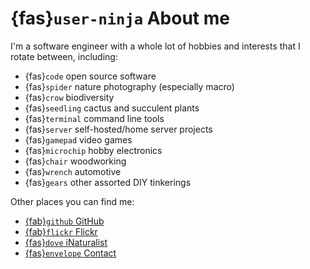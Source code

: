 # {fas}`user-ninja` About me
I'm a software engineer with a whole lot of hobbies and interests that I rotate between, including:
* {fas}`code` open source software
* {fas}`spider` nature photography (especially macro)
* {fas}`crow` biodiversity
* {fas}`seedling` cactus and succulent plants
* {fas}`terminal` command line tools
* {fas}`server` self-hosted/home server projects
* {fas}`gamepad` video games
* {fas}`microchip` hobby electronics
* {fas}`chair` woodworking
* {fas}`wrench` automotive
* {fas}`gears` other assorted DIY tinkerings

Other places you can find me:

* [{fab}`github` GitHub](https://github.com/JWCook)
* [{fab}`flickr` Flickr](https://flickr.com/photos/jcook83)
* [{fas}`dove` iNaturalist](https://www.inaturalist.org/observations?user_id=jkcook&place_id=any&subview=grid)
* [{fas}`envelope` Contact](mailto:jwcook@jwcook.dev)
<!-- * <a rel="me" href="https://tilde.zone/@jwcook"><i class="fa-brands fa-mastodon"></i> Mastodon</a> (maybe?) -->
